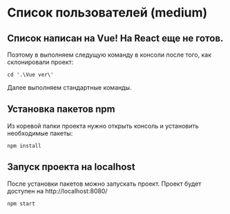 # Список пользователей (medium)
## Список написан на Vue! На React еще не готов.
Поэтому в выполняем следущую команду в консоли после того, как склонировали проект:
```
cd '.\Vue ver\'
```
Далее выполняем стандартные команды.
## Установка пакетов npm
Из коревой папки проекта нужно открыть консоль и установить необходимые пакеты:
```
npm install
```
## Запуск проекта на localhost
После установки пакетов можно запускать проект. Проект будет доступен на http://localhost:8080/
```
npm start
```
